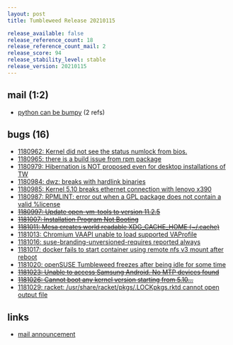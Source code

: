 ```yaml
---
layout: post
title: Tumbleweed Release 20210115

release_available: false
release_reference_count: 18
release_reference_count_mail: 2
release_score: 94
release_stability_level: stable
release_version: 20210115
---
```


## mail (1:2)

- [python can be bumpy](https://github.com/boombatower/tumbleweed-review/issues/10) (2 refs)

## bugs (16)

<!--more-->

- [1180962: Kernel did not see the status numlock from bios.](https://bugzilla.opensuse.org/show_bug.cgi?id=1180962)
- [1180965: there is a build issue from rpm package](https://bugzilla.opensuse.org/show_bug.cgi?id=1180965)
- [1180979: Hibernation is NOT proposed even for desktop installations of TW](https://bugzilla.opensuse.org/show_bug.cgi?id=1180979)
- [1180984: dwz: breaks with hardlink binaries](https://bugzilla.opensuse.org/show_bug.cgi?id=1180984)
- [1180985: Kernel 5.10 breaks ethernet connection with lenovo x390](https://bugzilla.opensuse.org/show_bug.cgi?id=1180985)
- [1180987: RPMLINT: error out when a GPL package does not contain a valid %license](https://bugzilla.opensuse.org/show_bug.cgi?id=1180987)
- ~~[1180997: Update open-vm-tools to version 11.2.5](https://bugzilla.opensuse.org/show_bug.cgi?id=1180997)~~
- ~~[1181007: Installation Program Not Booting](https://bugzilla.opensuse.org/show_bug.cgi?id=1181007)~~
- ~~[1181011: Mesa creates world readable XDG_CACHE_HOME (~/.cache)](https://bugzilla.opensuse.org/show_bug.cgi?id=1181011)~~
- [1181013: Chromium VAAPI unable to load supported VAProfile](https://bugzilla.opensuse.org/show_bug.cgi?id=1181013)
- [1181016: suse-branding-unversioned-requires reported always](https://bugzilla.opensuse.org/show_bug.cgi?id=1181016)
- [1181017: docker fails to start container using remote nfs v3 mount after reboot](https://bugzilla.opensuse.org/show_bug.cgi?id=1181017)
- [1181020: openSUSE Tumbleweed freezes after being idle for some time](https://bugzilla.opensuse.org/show_bug.cgi?id=1181020)
- ~~[1181023: Unable to access Samsung Android. No MTP devices found](https://bugzilla.opensuse.org/show_bug.cgi?id=1181023)~~
- ~~[1181026: Cannot boot any kernel version starting from 5.10...](https://bugzilla.opensuse.org/show_bug.cgi?id=1181026)~~
- [1181029: racket:  /usr/share/racket/pkgs/.LOCKpkgs.rktd cannot open output file](https://bugzilla.opensuse.org/show_bug.cgi?id=1181029)



## links

- [mail announcement](https://github.com/boombatower/tumbleweed-review/issues/10)
